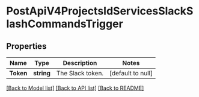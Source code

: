 # PostApiV4ProjectsIdServicesSlackSlashCommandsTrigger

## Properties
Name | Type | Description | Notes
------------ | ------------- | ------------- | -------------
**Token** | **string** | The Slack token. | [default to null]

[[Back to Model list]](../README.md#documentation-for-models) [[Back to API list]](../README.md#documentation-for-api-endpoints) [[Back to README]](../README.md)


